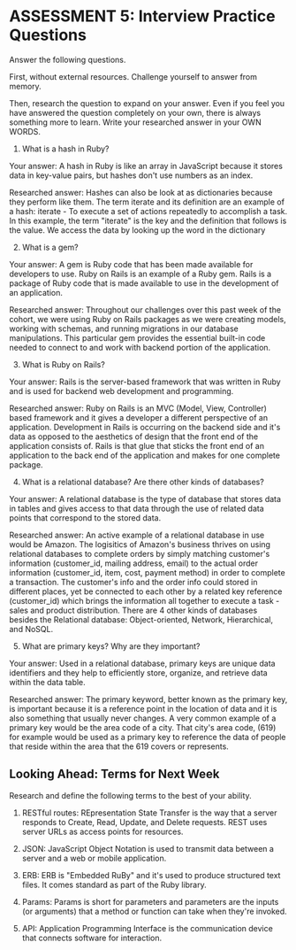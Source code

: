 # ASSESSMENT 5: Interview Practice Questions

Answer the following questions.

First, without external resources. Challenge yourself to answer from memory.

Then, research the question to expand on your answer. Even if you feel you have answered the question completely on your own, there is always something more to learn. Write your researched answer in your OWN WORDS.

1. What is a hash in Ruby?

Your answer:
A hash in Ruby is like an array in JavaScript because it stores data in key-value pairs, but hashes don't use numbers as an index.

Researched answer:
Hashes can also be look at as dictionaries because they perform like them. The term iterate and its definition are an example of a hash:
iterate - To execute a set of actions repeatedly to accomplish a task.
In this example, the term "iterate" is the key and the definition that follows is the value. We access the data by looking up the word in the dictionary

2. What is a gem?

Your answer:
A gem is Ruby code that has been made available for developers to use. Ruby on Rails is an example of a Ruby gem. Rails is a package of Ruby code that is made available to use in the development of an application. 

Researched answer:
Throughout our challenges over this past week of the cohort, we were using Ruby on Rails packages as we were creating models, working with schemas, and running migrations in our database manipulations. This particular gem provides the essential built-in code needed to connect to and work with backend portion of the application.

3. What is Ruby on Rails?

Your answer:
Rails is the server-based framework that was written in Ruby and is used for backend web development and programming.

Researched answer:
Ruby on Rails is an MVC (Model, View, Controller) based framework and it gives a developer a different perspective of an application. Development in Rails is occurring on the backend side and it's data as opposed to the aesthetics of design that the front end of the application consists of. Rails is that glue that sticks the front end of an application to the back end of the application and makes for one complete package.

4. What is a relational database? Are there other kinds of databases?

Your answer:
A relational database is the type of database that stores data in tables and gives access to that data through the use of related data points that correspond to the stored data.

Researched answer:
An active example of a relational database in use would be Amazon. The logisitics of Amazon's business thrives on using relational databases to complete orders by simply matching customer's information (customer_id, mailing address, email) to the actual order information (customer_id, item, cost, payment method) in order to complete a transaction. The customer's info and the order info could stored in different places, yet be connected to each other by a related key reference (customer_id) which brings the information all together to execute a task - sales and product distribution. There are 4 other kinds of databases besides the Relational database: Object-oriented, Network, Hierarchical, and NoSQL.

5. What are primary keys? Why are they important?

Your answer:
Used in a relational database, primary keys are unique data identifiers and they help to efficiently store, organize, and retrieve data within the data table.


Researched answer:
The primary keyword, better known as the primary key, is important because it is a reference point in the location of data and it is also something that usually never changes. A very common example of a primary key would be the area code of a city. That city's area code, (619) for example would be used as a primary key to reference the data of people that reside within the area that the 619 covers or represents. 


## Looking Ahead: Terms for Next Week

Research and define the following terms to the best of your ability.

1. RESTful routes:
REpresentation State Transfer is the way that a server responds to Create, Read, Update, and Delete requests. REST uses server URLs as access points for resources.

2. JSON:
JavaScript Object Notation is used to transmit data between a server and a web or mobile application.

3. ERB:
ERB is "Embedded RuBy" and it's used to produce structured text files. It comes standard as part of the Ruby library.

4. Params:
Params is short for parameters and parameters are the inputs (or arguments) that a method or function can take when they're invoked.

5. API:
Application Programming Interface is the communication device that connects software for interaction. 
